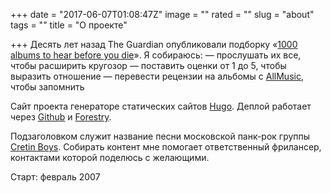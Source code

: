 +++
date = "2017-06-07T01:08:47Z"
image = ""
rated = ""
slug = "about"
tags = ""
title = "О проекте"

+++
Десять лет назад The Guardian опубликовали подборку &laquo;[1000 albums to&nbsp;hear before you die](https://www.theguardian.com/music/series/1000-albums-to-hear-before-you-die)&raquo;. Я&nbsp;собираюсь:
&mdash;&nbsp;прослушать их&nbsp;все, чтобы расширить кругозор
&mdash;&nbsp;поставить оценки от&nbsp;1&nbsp;до&nbsp;5, чтобы выразить отношение
&mdash;&nbsp;перевести рецензии на&nbsp;альбомы с&nbsp;[AllMusic](http://www.allmusic.com/), чтобы запомнить

Сайт проекта генераторе статических сайтов [Hugo](https://gohugo.io/). Деплой работает через [Github](https://github.com/khabaroff/1000) и&nbsp;[Forestry](https://forestry.io/).

Подзаголовком служит название песни московской панк-рок группы [Cretin Boys](https://vk.com/cretinboys). Собирать контент мне помогает ответственный фрилансер, контактами которой поделюсь с&nbsp;желающими.

Старт: февраль 2007